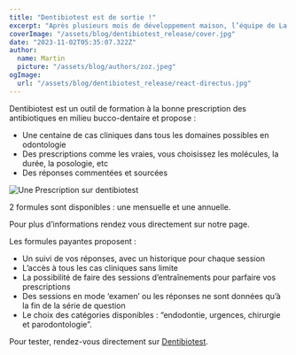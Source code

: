```yaml
---
title: "Dentibiotest est de sortie !"
excerpt: "Après plusieurs mois de développement maison, l’équipe de La Forge Med’ vous présente Dentibiotest."
coverImage: "/assets/blog/dentibiotest_release/cover.jpg"
date: "2023-11-02T05:35:07.322Z"
author:
  name: Martin
  picture: "/assets/blog/authors/zoz.jpeg"
ogImage:
  url: "/assets/blog/dentibiotest_release/react-directus.jpg"
---
```


Dentibiotest est un outil de formation à la bonne prescription des antibiotiques en milieu bucco-dentaire et propose :

- Une centaine de cas cliniques dans tous les domaines possibles en odontologie
- Des prescriptions comme les vraies, vous choisissez les molécules, la durée, la posologie, etc
- Des réponses commentées et sourcées

![Une Prescription sur dentibiotest](/assets/blog/dentibiotest_release/Dentibiotest_prescription.png)

2 formules sont disponibles : une mensuelle et une annuelle.

Pour plus d’informations rendez vous directement sur notre page.

Les formules payantes proposent :

- Un suivi de vos réponses, avec un historique pour chaque session
- L’accès à tous les cas cliniques sans limite
- La possibilité de faire des sessions d’entraînements pour parfaire vos prescriptions
- Des sessions en mode ‘examen’ ou les réponses ne sont données qu’à la fin de la série de question
- Le choix des catégories disponibles : “endodontie, urgences, chirurgie et parodontologie”.

Pour tester, rendez-vous directement sur [Dentibiotest](https://dentibiotest.fr).
